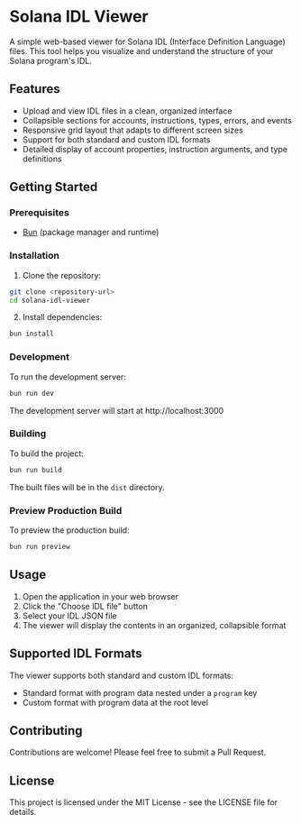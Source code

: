# Solana IDL Viewer

A simple web-based viewer for Solana IDL (Interface Definition Language) files. This tool helps you visualize and understand the structure of your Solana program's IDL.

## Features

- Upload and view IDL files in a clean, organized interface
- Collapsible sections for accounts, instructions, types, errors, and events
- Responsive grid layout that adapts to different screen sizes
- Support for both standard and custom IDL formats
- Detailed display of account properties, instruction arguments, and type definitions

## Getting Started

### Prerequisites

- [Bun](https://bun.sh/) (package manager and runtime)

### Installation

1. Clone the repository:
```bash
git clone <repository-url>
cd solana-idl-viewer
```

2. Install dependencies:
```bash
bun install
```

### Development

To run the development server:
```bash
bun run dev
```

The development server will start at http://localhost:3000

### Building

To build the project:
```bash
bun run build
```

The built files will be in the `dist` directory.

### Preview Production Build

To preview the production build:
```bash
bun run preview
```

## Usage

1. Open the application in your web browser
2. Click the "Choose IDL file" button
3. Select your IDL JSON file
4. The viewer will display the contents in an organized, collapsible format

## Supported IDL Formats

The viewer supports both standard and custom IDL formats:

- Standard format with program data nested under a `program` key
- Custom format with program data at the root level

## Contributing

Contributions are welcome! Please feel free to submit a Pull Request.

## License

This project is licensed under the MIT License - see the LICENSE file for details.
